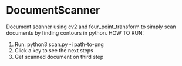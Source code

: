 # DocumentScanner
Document scanner using cv2 and four_point_transform to simply scan documents by finding contours in python.
HOW TO RUN:
1. Run: python3 scan.py -i path-to-png
2. Click a key to see the next steps
3. Get scanned document on third step